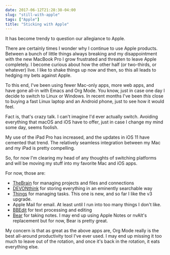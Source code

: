 ```yaml
---
date: 2017-06-12T21:28:38-04:00
slug: "still-with-apple"
tags: ["Apple"]
title: "Sticking with Apple"
---
```


It has become trendy to question our allegiance to Apple.

There are certainly times I wonder why I continue to use Apple products. Between a bunch of little things always breaking and my disappointment with the new MacBook Pro I grow frustrated and threaten to leave Apple completely. I become curious about how the other half (or two-thirds, or whatever) live. I like to shake things up now and then, so this all leads to hedging my bets against Apple.

To this end, I've been using fewer Mac-only apps, more web apps, and have gone all-in with Emacs and Org Mode. You know, just in case one day I decide to switch to Linux or Windows. In recent months I've been _this_ close to buying a fast Linux laptop and an Android phone, just to see how it would feel.

Fact is, that's crazy talk. I can't imagine I'd ever actually switch. Avoiding everything that macOS and iOS have to offer, just in case I change my mind some day, seems foolish.

My use of the iPad Pro has increased, and the updates in iOS 11 have cemented that trend. The relatively seamless integration between my Mac and my iPad is pretty compelling. 

So, for now I'm clearing my head of any thoughts of switching platforms and will be moving my stuff into my favorite Mac and iOS apps.

For now, those are:

- [TheBrain](https://thebrain.com) for managing projects and files and connections
- [DEVONthink](https://devontechnologies.com) for storing everything in an eminently searchable way
- [Things](https://culturedcode.com) for managing tasks. This one is new, and so far I like the v3 upgrade.
- Apple Mail for email. At least until I run into too many things I don't like.
- [BBEdit](https://barebones.com) for text processing and editing
- [Bear](http://www.bear-writer.com/) for taking notes. I may end up using Apple Notes or nvAlt's replacement but for now, Bear is pretty great.

My concern is that as great as the above apps are, Org Mode really is the best all-around productivity tool I've ever used. I may end up missing it too much to leave out of the rotation, and once it's back in the rotation, it eats everything else.